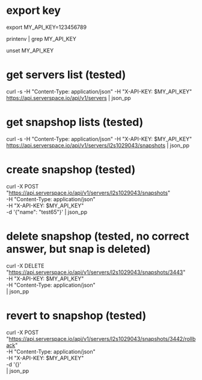 # export key

export MY_API_KEY=123456789

printenv | grep MY_API_KEY

unset MY_API_KEY


# get servers list (tested)

curl -s -H "Content-Type: application/json" -H "X-API-KEY: $MY_API_KEY" https://api.serverspace.io/api/v1/servers | json_pp

# get snapshop lists (tested)

curl -s -H "Content-Type: application/json" -H "X-API-KEY: $MY_API_KEY" https://api.serverspace.io/api/v1/servers/l2s1029043/snapshots | json_pp

# create snapshop (tested)

curl -X POST "https://api.serverspace.io/api/v1/servers/l2s1029043/snapshots" \
-H "Content-Type: application/json" \
-H "X-API-KEY: $MY_API_KEY" \
-d '{"name": "test65"}' | json_pp

# delete snapshop (tested, no correct answer, but snap is deleted)

curl -X DELETE "https://api.serverspace.io/api/v1/servers/l2s1029043/snapshots/3443" \
     -H "X-API-KEY: $MY_API_KEY" \
     -H "Content-Type: application/json" \
     | json_pp

# revert to snapshop (tested)

curl -X POST "https://api.serverspace.io/api/v1/servers/l2s1029043/snapshots/3442/rollback" \
-H "Content-Type: application/json" \
-H "X-API-KEY: $MY_API_KEY" \
-d '{}' \
| json_pp
